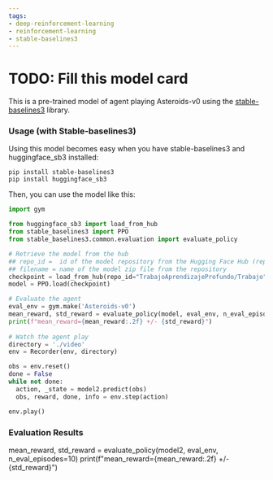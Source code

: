 ```yaml
---
tags:
- deep-reinforcement-learning
- reinforcement-learning
- stable-baselines3
---
```

# TODO: Fill this model card
This is a pre-trained model of agent playing Asteroids-v0 using the [stable-baselines3](https://github.com/DLR-RM/stable-baselines3) library.

### Usage (with Stable-baselines3)
Using this model becomes easy when you have stable-baselines3 and huggingface_sb3 installed:

```
pip install stable-baselines3
pip install huggingface_sb3
```

Then, you can use the model like this:

```python
import gym

from huggingface_sb3 import load_from_hub
from stable_baselines3 import PPO
from stable_baselines3.common.evaluation import evaluate_policy

# Retrieve the model from the hub
## repo_id =  id of the model repository from the Hugging Face Hub (repo_id = {organization}/{repo_name})
## filename = name of the model zip file from the repository
checkpoint = load_from_hub(repo_id="TrabajoAprendizajeProfundo/Trabajo", filename="Asteroids-v0.zip")
model = PPO.load(checkpoint)

# Evaluate the agent
eval_env = gym.make('Asteroids-v0')
mean_reward, std_reward = evaluate_policy(model, eval_env, n_eval_episodes=10, deterministic=True)
print(f"mean_reward={mean_reward:.2f} +/- {std_reward}")
 
# Watch the agent play
directory = './video'
env = Recorder(env, directory)

obs = env.reset()
done = False
while not done:
  action, _state = model2.predict(obs)
  obs, reward, done, info = env.step(action)

env.play()
```

### Evaluation Results
mean_reward, std_reward = evaluate_policy(model2, eval_env, n_eval_episodes=10)
print(f"mean_reward={mean_reward:.2f} +/- {std_reward}")